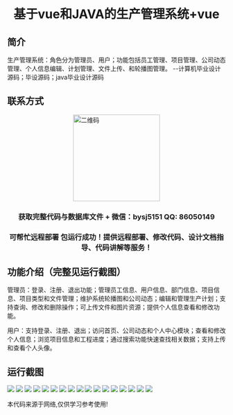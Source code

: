 <p><h1 align="center">基于vue和JAVA的生产管理系统+vue</h1></p>

## 简介
生产管理系统：角色分为管理员、用户；功能包括员工管理、项目管理、公司动态管理、个人信息编辑、计划管理、文件上传、和轮播图管理。    --计算机毕业设计源码；毕设源码；java毕业设计源码


## 联系方式
<img src="https://bs-1329754181.cos.ap-shanghai.myqcloud.com/wx.jpg" alt="二维码" style="display: block; margin: 0 auto;" width="200px">
<p><h3 align="center">获取完整代码与数据库文件 + 微信：bysj5151 QQ: 86050149</h3></p>
<p><h3 align="center">可帮忙远程部署 包运行成功！提供远程部署、修改代码、设计文档指导、代码讲解等服务！</h3></p>

## 功能介绍（完整见运行截图）
管理员：登录、注册、退出功能；管理员工信息、用户信息、部门信息、项目信息、项目类型和文件管理；维护系统轮播图和公司动态；编辑和管理生产计划；支持查询、修改和删除操作；可上传文件和图片资源；提供个人信息查看和修改功能。

用户：支持登录、注册、退出；访问首页、公司动态和个人中心模块；查看和修改个人信息；浏览项目信息和工程进度；通过搜索功能快速查找相关数据；支持上传和查看个人头像。


## 运行截图
![](https://bs-1329754181.cos.ap-shanghai.myqcloud.com/ssm/ProductionManagementSystem/img/001.jpg)
![](https://bs-1329754181.cos.ap-shanghai.myqcloud.com/ssm/ProductionManagementSystem/img/002.jpg)
![](https://bs-1329754181.cos.ap-shanghai.myqcloud.com/ssm/ProductionManagementSystem/img/003.jpg)
![](https://bs-1329754181.cos.ap-shanghai.myqcloud.com/ssm/ProductionManagementSystem/img/004.jpg)
![](https://bs-1329754181.cos.ap-shanghai.myqcloud.com/ssm/ProductionManagementSystem/img/005.jpg)
![](https://bs-1329754181.cos.ap-shanghai.myqcloud.com/ssm/ProductionManagementSystem/img/006.jpg)
![](https://bs-1329754181.cos.ap-shanghai.myqcloud.com/ssm/ProductionManagementSystem/img/007.jpg)
![](https://bs-1329754181.cos.ap-shanghai.myqcloud.com/ssm/ProductionManagementSystem/img/008.jpg)
![](https://bs-1329754181.cos.ap-shanghai.myqcloud.com/ssm/ProductionManagementSystem/img/009.jpg)
![](https://bs-1329754181.cos.ap-shanghai.myqcloud.com/ssm/ProductionManagementSystem/img/010.jpg)
![](https://bs-1329754181.cos.ap-shanghai.myqcloud.com/ssm/ProductionManagementSystem/img/011.jpg)
![](https://bs-1329754181.cos.ap-shanghai.myqcloud.com/ssm/ProductionManagementSystem/img/012.jpg)
![](https://bs-1329754181.cos.ap-shanghai.myqcloud.com/ssm/ProductionManagementSystem/img/013.jpg)
![](https://bs-1329754181.cos.ap-shanghai.myqcloud.com/ssm/ProductionManagementSystem/img/014.jpg)
![](https://bs-1329754181.cos.ap-shanghai.myqcloud.com/ssm/ProductionManagementSystem/img/015.jpg)
![](https://bs-1329754181.cos.ap-shanghai.myqcloud.com/ssm/ProductionManagementSystem/img/016.jpg)
![](https://bs-1329754181.cos.ap-shanghai.myqcloud.com/ssm/ProductionManagementSystem/img/017.jpg)

<p>本代码来源于网络,仅供学习参考使用!</p>
